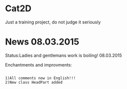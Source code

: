 # Cat2D
Just a training project, do not judge it seriously

News 08.03.2015
=====================================
Status:Ladies and gentlemans work is boiling!
08.03.2015

Enchantments and improvments:
~~~~~~~~~~~~~~~~~~~~~~~~~~~~~~

1)All comments now in English!!!
2)New class HeadPart added
